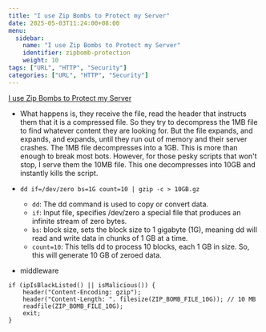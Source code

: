 ```yaml
---
title: "I use Zip Bombs to Protect my Server"
date: 2025-05-03T11:24:00+08:00
menu:
  sidebar:
    name: "I use Zip Bombs to Protect my Server"
    identifier: zipbomb-protection
    weight: 10
tags: ["URL", "HTTP", "Security"]
categories: ["URL", "HTTP", "Security"]
---
```


[I use Zip Bombs to Protect my Server](https://idiallo.com/blog/zipbomb-protection)

- What happens is, they receive the file, read the header that instructs them that it is a compressed file. So they try to decompress the 1MB file to find whatever content they are looking for. But the file expands, and expands, and expands, until they run out of memory and their server crashes. The 1MB file decompresses into a 1GB. This is more than enough to break most bots. However, for those pesky scripts that won't stop, I serve them the 10MB file. This one decompresses into 10GB and instantly kills the script.

- `dd if=/dev/zero bs=1G count=10 | gzip -c > 10GB.gz`
  - `dd`: The dd command is used to copy or convert data.
  - `if`: Input file, specifies /dev/zero a special file that produces an infinite stream of zero bytes.
  - `bs`: block size, sets the block size to 1 gigabyte (1G), meaning dd will read and write data in chunks of 1 GB at a time.
  - `count=10`: This tells dd to process 10 blocks, each 1 GB in size. So, this will generate 10 GB of zeroed data.

- middleware
```
if (ipIsBlackListed() || isMalicious()) {
    header("Content-Encoding: gzip");
    header("Content-Length: ". filesize(ZIP_BOMB_FILE_10G)); // 10 MB
    readfile(ZIP_BOMB_FILE_10G);
    exit;
}
```